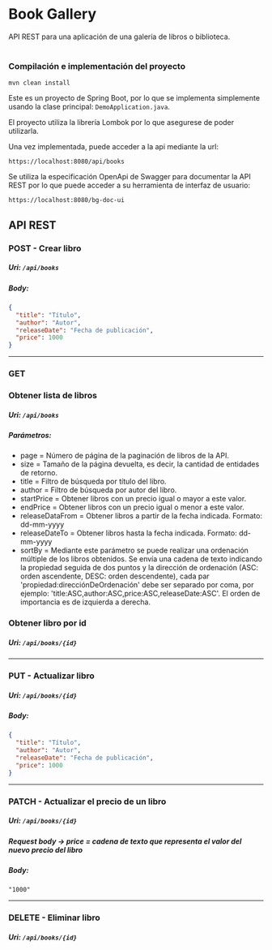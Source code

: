 # Book Gallery
API REST para una aplicación de una galería de libros o biblioteca.
</br></br>

### Compilación e implementación del proyecto
```
mvn clean install
```

Este es un proyecto de Spring Boot, por lo que se implementa simplemente usando la clase principal: `DemoApplication.java`.

El proyecto utiliza la librería Lombok por lo que asegurese de poder utilizarla.

Una vez implementada, puede acceder a la api mediante la url:
```
https://localhost:8080/api/books  
```
Se utiliza la especificación OpenApi de Swagger para documentar la API REST por lo que puede acceder a su herramienta de interfaz de usuario:
```
https://localhost:8080/bg-doc-ui
```

## API REST
### POST - Crear libro
##### Uri: `/api/books`
##### Body:
```json
{
  "title": "Título",
  "author": "Autor",
  "releaseDate": "Fecha de publicación",
  "price": 1000
}
```
<hr>

### GET
### Obtener lista de libros
##### Uri: `/api/books`

##### Parámetros:
* page = Número de página de la paginación de libros de la API.
* size = Tamaño de la página devuelta, es decir, la cantidad de entidades de retorno.
* title = Filtro de búsqueda por título del libro.
* author = Filtro de búsqueda por autor del libro.
* startPrice = Obtener libros con un precio igual o mayor a este valor.
* endPrice = Obtener libros con un precio igual o menor a este valor.
* releaseDataFrom = Obtener libros a partir de la fecha indicada. Formato: dd-mm-yyyy
* releaseDateTo = Obtener libros hasta la fecha indicada. Formato: dd-mm-yyyy
* sortBy = Mediante este parámetro se puede realizar una ordenación múltiple de los libros obtenidos. Se envía una cadena de texto indicando la propiedad seguida de dos puntos y la dirección de ordenación (ASC: orden ascendente, DESC: orden descendente), cada par 'propiedad:direcciónDeOrdenación' debe ser separado por coma, por ejemplo: 'title:ASC,author:ASC,price:ASC,releaseDate:ASC'. El orden de importancia es de izquierda a derecha.


### Obtener libro por id
##### Uri: `/api/books/{id}`
<hr>

### PUT - Actualizar libro
##### Uri: `/api/books/{id}`
##### Body:
```json
{
  "title": "Título",
  "author": "Autor",
  "releaseDate": "Fecha de publicación",
  "price": 1000
}
```
<hr>

### PATCH - Actualizar el precio de un libro
##### Uri: `/api/books/{id}`
##### Request body -> price = cadena de texto que representa el valor del nuevo precio del libro
##### Body:
```
"1000"
```
<hr>

### DELETE - Eliminar libro
##### Uri: `/api/books/{id}`
